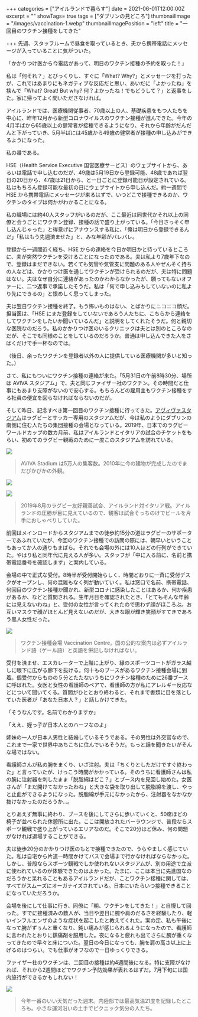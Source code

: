 +++
categories = ["アイルランドで暮らす"]
date = 2021-06-01T12:00:00Z
excerpt = ""
showTags= true
tags = ["ダブリンの見どころ"]
thumbnailImage = "/images/vaccination-1.webp"
thumbnailImagePosition = "left"
title = "一回目のワクチン接種をしてきた"

+++
先週、スタッフルームで昼食を取っているとき、夫から携帯電話にメッセージが入っていることに気がついた。

「かかりつけ医から今電話があって、明日のワクチン接種の予約を取った！」

<!--more-->

私は「何それ？」とびっくりし、すぐに「What? Why?」とメッセージを打ったが、これではあまりにもネガティブな反応だと思い、あいだに「よかったね」を挟んで「What? Great! But why? 何？よかったね！でもどうして？」と返事をした。家に帰ってよく問いたださなければ。

アイルランドでは、医療機関従事者、70歳以上の人、基礎疾患をもつ人たちを中心に、昨年12月から新型コロナウイルスのワクチン接種が進んできた。今年の4月半ばから65歳以上の健常者が接種できるようになり、それから年齢がだんだんと下がっていき、5月半ばには45歳から49歳の健常者が接種の申し込みができるようになった。

私の番である。

HSE（Health Service Executive 国営医療サービス）のウェブサイトから、あるいは電話で申し込むのだが、49歳は5月19日から登録可能、48歳であれば翌日の20日から、47歳は21日から、と一日ごとに登録可能日が設定されている。私はもちろん登録可能な最初の日にウェブサイトから申し込んだ。約一週間で HSE から携帯電話にメッセージが来るはずで、いつどこで接種できるのか、ワクチンのタイプは何かがわかることになる。

私の職場には約40人スタッフがいるのだが、ここ最近は同世代かそれ以上の同僚と会うごとにワクチン登録、接種の話で盛り上がっている。「今日さっそく申し込んじゃった」と得意げにアナウンスする私に、「俺は明日から登録できるんだ」「私はもう先週済ませた」と、みな年齢がバレバレ。

登録から一週間近く経ち、HSE からの連絡を今日か明日かと待っているところに、夫が突然ワクチンを受けることになったのである。夫は私より7歳年下なので、登録はまだできない。若くても気管や気管支に問題のある人やぜんそく持ちの人などは、かかりつけ医を通してワクチンが受けられるのだが、夫は特に問題はない。夫はなぜ自分に連絡があったのかわからなかったが、願ってもないオファーに、二つ返事で承諾したそうだ。私は「何で申し込みもしていないのに私より先にできるの」と恨めしく思ってしまった。

夫は翌日ワクチン接種を終了。もう怖いものはない、とばかりにニコニコ顔だ。担当医は、「HSE にまだ登録をしていないであろう人たちに、こちらから連絡をしてワクチンをしたいか聞いているんだ」と説明をしてくれたそうだ。何と親切な医院なのだろう。私のかかりつけ医のいるクリニックは夫とは別のところなのだが、そこでも同様のことをしているのだろうか。普通は申し込んできた人をさばくだけで手一杯なのでは。

（後日、余ったワクチンを登録者以外の人に提供している医療機関が多いと知った。）

さて、私にもついにワクチン接種の連絡が来た。「5月31日の午前8時30分、場所は AVIVA スタジアム」で、夫と同じファイザー社のワクチン。その時間だと仕事にもあまり支障がないので安心する。もちろんどの雇用主もワクチン接種をする社員の便宜を図らなければならないのだが。

そして昨日、記念すべき第一回目のワクチン接種に行ってきた。[アヴィヴァスタジアム](https://www.avivastadium.ie/ "Aviva Stadium")はラグビーとサッカー専用のスタジアムだが、今は私のようにダブリンの南側に住む人たちの集団接種の会場となっている。2019年、日本でのラグビーワールドカップの数カ月前、私はアイルランドとイタリアの試合のチケットをもらい、初めてのラグビー観戦のために一度このスタジアムを訪れている。

![](/images/aviva2019-1.webp)

> AVIVA Stadium は5万人の集客数。2010年に今の建物が完成したのでまだぴかぴかの外観。

![](/images/aviva2019-2.webp)

![](/images/aviva2019-3.webp)

> 2019年8月のラグビー友好親善試合、アイルランド対イタリア戦。アイルランドの圧勝が目に見えているので、観客は試合そっちのけでビールを片手におしゃべりしていた。

前回はメインロードからスタジアムまでの徒歩約15分の道はラグビーのサポーターであふれていたが、今回のワクチン接種での訪問の際には、朝早いということもあってか人の通りもまばら。それでも会場の外には10人ほどの行列ができていた。やはり私と同年代に見える人が多い。スタッフが「中に入る前に、名前と携帯電話番号を確認します」と案内している。

会場の中で正式な受付。8時半が受付開始らしく、時間どおりに一斉に受付デスクがオープンし、何の混雑もなく列が動いていく。私は窓口で名前、携帯電話、何回目のワクチン接種か聞かれ、新型コロナに感染したことはあるか、何か疾患があるか、などと質問される。生年月日を確認されたとき、「とてもそんな年齢には見えないわね」と、受付の女性が言ってくれたので思わず顔がほころぶ。お互いマスクで顔がほとんど見えないのだが、大きな眼が輝き笑顔がすてきであろう黒人女性だった。

![](/images/vaccination-1.webp)

> ワクチン接種会場 Vaccination Centre。国の公的な案内は必ずアイルランド語（ゲール語）と英語を併記しなければない。

受付を済ませ、エスカレーターで上階に上がり、緑のスポーツコートがガラス越しに眼下に広がる廊下を抜ける。何十ものブースがあるワクチン接種会場に到着。個受付からものの５分とたたないうちにワクチン接種のために26番ブースに呼ばれた。女医と女性の看護師のペアで、看護師の方が私にアレルギー反応などについて聞いてくる。質問がひととおり終わると、それまで書類に目を落としていた医者が「あなた日本人？」と話しかけてきた。

「そうなんです。名前でわかりますか」

「ええ、姪っ子が日本人とのハーフなのよ」

姉妹の一人が日本人男性と結婚しているそうである。その男性は外交官なので、これまで一家で世界中あちこちに住んでいるそうだ。もっと話を聞きたいがそんな場ではない。

看護師さんが私の腕をまくり、いざ注射。夫は「ちくりとしただけですぐ終わった」と言っていたが、けっこう時間がかかっている。そのうちに看護師さんは私の腕に注射器を刺したまま「脱脂綿はどこ？」とブース内を見回し始めた。女医さんが「まだ開けてなかったわね」と大きな袋を取り出して脱脂綿を渡し、やっと止血ができるようになった。脱脂綿が手元になかったから、注射器をなかなか抜けなかったのだろうか…。

とりあえず無事に終わり、ブースを後にしてさらに歩いていくと、50席ほどの椅子が並べられた休憩所に出た。ここは開放されたバーラウンジで、普段ならスポーツ観戦で盛り上がっているエリアなのだ。そこで20分ほど休み、何の問題がなければ退場することができる。

夫は徒歩20分のかかりつけ医のもとで接種できたので、うらやましく感じていた。私は自宅から片道一時間かけてバスで会場まで行かなければならなかった。しかし、普段ならスポーツ観戦でしか使われないスタジアムが、別の用途で立派に使われているのが体験できたのはよかった。たまに、ここは本当に先進国なのだろうかと呆れることもあるアイルランドだが、ことワクチン接種に関しては、すべてがスムーズにオーガナイズされている。日本にいたらいつ接種できることになっていただろうか。

会場を後にして仕事に行き、同僚に「朝、ワクチンをしてきた！」と自慢して回った。すでに接種済みの数人が、当日や翌日に腕や肩のだるさを経験したり、軽いインフルエンザのような症状を起こしたと教えてくれた。案の定、私も午後になって腕がずぅんと重くなり、鈍い痛みが感じられるようになったので、看護師に言われたとおりに鎮痛剤を服用した。夜になると疲れも出てさらに腕が重くなってきたので早々と床についた。翌日の今日になっても、腕を肩の高さ以上に上げるのはつらい。でも仕事がオフなので一日ゆっくりできる。

ファイザー社のワクチンは、二回目の接種は約4週間後になる。特に支障がなければ、それから2週間ほどでワクチン予防効果が表れるはずだ。7月下旬には国内旅行ができるかもしれない！

![](/images/vaccination-6.webp)

> 今年一番のいい天気だった週末。内陸部では最高気温21度を記録したところも。小さな運河沿いの土手でピクニック気分の人たち。